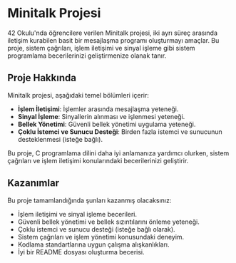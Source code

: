 # Minitalk Projesi

42 Okulu'nda öğrencilere verilen Minitalk projesi, iki ayrı süreç arasında iletişim kurabilen basit bir mesajlaşma programı oluşturmayı amaçlar. 
Bu proje, sistem çağrıları, işlem iletişimi ve sinyal işleme gibi sistem programlama becerilerinizi geliştirmenize olanak tanır.

## Proje Hakkında

Minitalk projesi, aşağıdaki temel bölümleri içerir:

- **İşlem İletişimi**: İşlemler arasında mesajlaşma yeteneği.
- **Sinyal İşleme**: Sinyallerin alınması ve işlenmesi yeteneği.
- **Bellek Yönetimi**: Güvenli bellek yönetimi uygulama yeteneği.
- **Çoklu İstemci ve Sunucu Desteği**: Birden fazla istemci ve sunucunun desteklenmesi (isteğe bağlı).

Bu proje, C programlama dilini daha iyi anlamanıza yardımcı olurken, sistem çağrıları ve işlem iletişimi konularındaki becerilerinizi geliştirir.

## Kazanımlar

Bu proje tamamlandığında şunları kazanmış olacaksınız:

- İşlem iletişimi ve sinyal işleme becerileri.
- Güvenli bellek yönetimi ve bellek sızıntılarını önleme yeteneği.
- Çoklu istemci ve sunucu desteği (isteğe bağlı olarak).
- Sistem çağrıları ve işlem yönetimi konusundaki deneyim.
- Kodlama standartlarına uygun çalışma alışkanlıkları.
- İyi bir README dosyası oluşturma becerisi.

